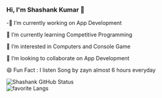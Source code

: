 ### Hi, I'm Shashank Kumar 👋

-🔭 I’m currently working on App Development

🌱 I’m currently learning Competitive Programming

👀 I’m interested in Computers and Console Game

👯 I’m looking to collaborate on App Development

😄 Fun Fact : I listen Song by zayn almost 6 hours everyday


![Shashank GitHub Status](https://github-readme-stats.vercel.app/api?username=shashank-kumar-saxena&count_private=true)    
![favorite Langs](https://github-readme-stats.vercel.app/api/top-langs/?username=shashank-kumar-saxena&langs_count=8)



